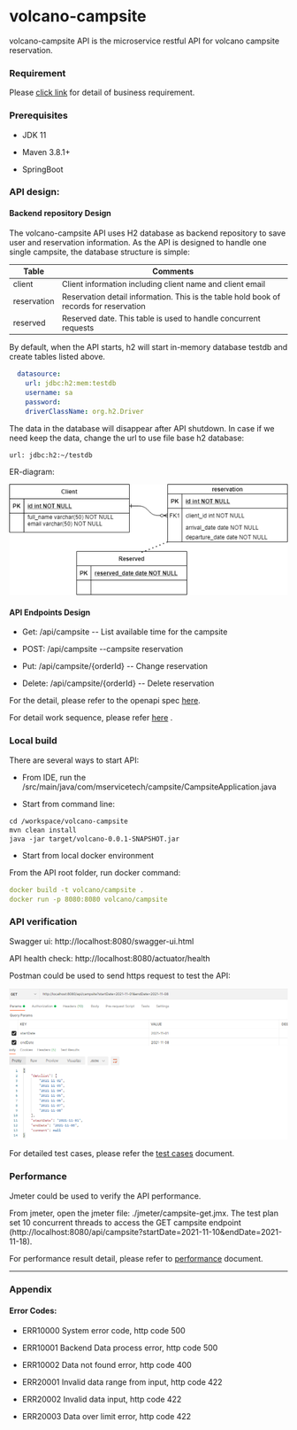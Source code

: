 # volcano-campsite

volcano-campsite API is the microservice restful API for volcano campsite reservation.

### Requirement

Please [click link](doc/requirement.md) for detail of business requirement.

### Prerequisites

- JDK 11

- Maven 3.8.1+

- SpringBoot

### API design:

#### Backend repository Design

The volcano-campsite API uses H2 database as backend repository to save user and reservation information. As the API is designed to handle one single campsite, the database structure is simple:


| Table   | Comments        |
| --------|---------------|
| client  | Client information including client name and client email |
| reservation  | Reservation detail information. This is the table hold book of records for reservation |
| reserved  | Reserved date. This table is used to handle concurrent requests  |
  

By default, when the API starts, h2 will start in-memory database testdb and create tables listed above.

```yaml
  datasource:
    url: jdbc:h2:mem:testdb
    username: sa
    password:
    driverClassName: org.h2.Driver
```
The data in the database will disappear after API shutdown. In case if we need keep the data, change the url to use file base h2 database:

    url: jdbc:h2:~/testdb

ER-diagram:

![ERD](doc/ER_diagram.png)
  

#### API Endpoints Design

- Get: /api/campsite           -- List available time for the campsite


- POST: /api/campsite                  --campsite reservation


- Put:  /api/campsite/{orderId}        -- Change reservation


- Delete: /api/campsite/{orderId}      -- Delete reservation

For the detail, please refer to the openapi spec [here](src/main/resources/openapi.yaml).


For detail work sequence, please refer [here](doc/workflow.md) .

### Local build

There are several ways to start API:

- From IDE, run the /src/main/java/com/mservicetech/campsite/CampsiteApplication.java

- Start from command line:

```text
cd /workspace/volcano-campsite
mvn clean install
java -jar target/volcano-0.0.1-SNAPSHOT.jar
```

- Start from local docker environment

From the API root folder, run docker command:
```yaml
docker build -t volcano/campsite .
docker run -p 8080:8080 volcano/campsite
```
  

### API  verification

Swagger ui:  http://localhost:8080/swagger-ui.html

API health check:   http://localhost:8080/actuator/health
 
Postman could be used to send https request to test the API:

![postman](doc/test.png)


For detailed test cases, please refer the [test cases](doc/test_cases.md) document.

### Performance 


Jmeter could be used to verify the API performance. 

From jmeter, open the jmeter file: ./jmeter/campsite-get.jmx. The test plan set 10 concurrent threads to access the GET campsite endpoint (http://localhost:8080/api/campsite?startDate=2021-11-10&endDate=2021-11-18).

For performance result detail, please refer to [performance](doc/performance.md) document.

---
### Appendix

#### Error Codes:

- ERR10000      System error code, http code 500
- ERR10001      Backend Data process error, http code 500
- ERR10002      Data not found error,  http code 400

- ERR20001      Invalid  data range from input,  http code 422
- ERR20002      Invalid  data input,  http code 422
- ERR20003      Data over limit error,  http code 422